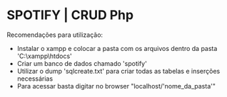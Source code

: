 # SPOTIFY | CRUD Php

Recomendações para utilização:

- Instalar o xampp e colocar a pasta com os arquivos dentro da pasta 'C:\xampp\htdocs'
- Criar um banco de dados chamado 'spotify'
- Utilizar o dump 'sqlcreate.txt' para criar todas as tabelas e inserções necessárias
- Para acessar basta digitar no browser "localhost/'nome_da_pasta'"